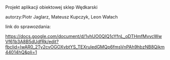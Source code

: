 Projekt aplikacji obiektowej sklep Wędkarski

autorzy:Piotr Jaglarz, Mateusz Kupczyk, Leon Wałach

link do sprawozdania:

https://docs.google.com/document/d/1vhUO0QIQ1cYfnL_oDTHmfMvvcWwVf61b3A8B5dUdfRk/edit?fbclid=IwAR0_2Ty2cvOGOXvbtYS_TEXruledGMQp6fmsVnPAh9hbzNB8Qikm44014hQ&pli=1
